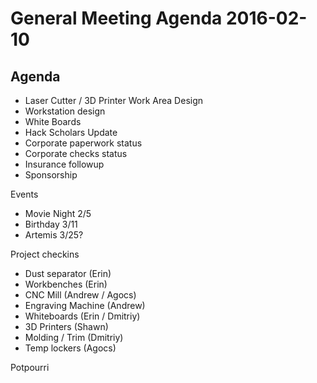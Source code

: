 General Meeting Agenda 2016-02-10
=================================

Agenda
------

- Laser Cutter / 3D Printer Work Area Design
- Workstation design
- White Boards
- Hack Scholars Update
- Corporate paperwork status
- Corporate checks status
- Insurance followup
- Sponsorship

Events
- Movie Night 2/5
- Birthday 3/11
- Artemis 3/25?

Project checkins

- Dust separator (Erin)
- Workbenches (Erin)
- CNC Mill (Andrew / Agocs)
- Engraving Machine (Andrew)
- Whiteboards (Erin / Dmitriy)
- 3D Printers (Shawn)
- Molding / Trim (Dmitriy)
- Temp lockers (Agocs)

Potpourri 
